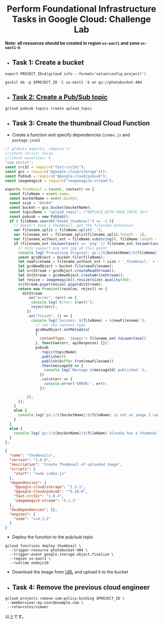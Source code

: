 <h1 align='center'>Perform Foundational Infrastructure Tasks in Google Cloud: Challenge Lab</h1>

**Note: all resources should be created in region `us-east1` and zone `us-east1-b`**

* <h2>Task 1: Create a bucket</h2>

```
export PROJECT_ID=$(gcloud info --format='value(config.project)')
```
```
gsutil mb -p $PROJECT_ID -l us-east1 -b on gs://photobucket-404
```
* <h2><a href='https://cloud.google.com/pubsub/docs/quickstart-cli'>Task 2: Create a Pub/Sub topic</a></h2>

```
gcloud pubsub topics create upload_topic
```

* <h2>Task 3: Create the thumbnail Cloud Function</h2>

* Create a function and specify dependencies (`index.js` and `package.json`)

```javascript
/* globals exports, require */
//jshint strict: false
//jshint esversion: 6
"use strict";
const crc32 = require("fast-crc32c");
const gcs = require("@google-cloud/storage")();
const PubSub = require("@google-cloud/pubsub");
const imagemagick = require("imagemagick-stream");

exports.thumbnail = (event, context) => {
  const fileName = event.name;
  const bucketName = event.bucket;
  const size = "64x64"
  const bucket = gcs.bucket(bucketName);
  const topicName = "upload_topic"; /*REPLACE_WITH_YOUR_TOPIC ID*/
  const pubsub = new PubSub();
  if ( fileName.search("64x64_thumbnail") == -1 ){
    // doesn't have a thumbnail, get the filename extension
    var filename_split = fileName.split('.');
    var filename_ext = filename_split[filename_split.length - 1];
    var filename_without_ext = fileName.substring(0, fileName.length - filename_ext.length );
    if (filename_ext.toLowerCase() == 'png' || filename_ext.toLowerCase() == 'jpg'){
      // only support png and jpg at this point
      console.log(`Processing Original: gs://${bucketName}/${fileName}`);
      const gcsObject = bucket.file(fileName);
      let newFilename = filename_without_ext + size + '_thumbnail.' + filename_ext;
      let gcsNewObject = bucket.file(newFilename);
      let srcStream = gcsObject.createReadStream();
      let dstStream = gcsNewObject.createWriteStream();
      let resize = imagemagick().resize(size).quality(90);
      srcStream.pipe(resize).pipe(dstStream);
      return new Promise((resolve, reject) => {
        dstStream
          .on("error", (err) => {
            console.log(`Error: ${err}`);
            reject(err);
          })
          .on("finish", () => {
            console.log(`Success: ${fileName} → ${newFilename}`);
              // set the content-type
              gcsNewObject.setMetadata(
              {
                contentType: 'image/'+ filename_ext.toLowerCase()
              }, function(err, apiResponse) {});
              pubsub
                .topic(topicName)
                .publisher()
                .publish(Buffer.from(newFilename))
                .then(messageId => {
                  console.log(`Message ${messageId} published.`);
                })
                .catch(err => {
                  console.error('ERROR:', err);
                });

          });
      });
    }
    else {
      console.log(`gs://${bucketName}/${fileName} is not an image I can handle`);
    }
  }
  else {
    console.log(`gs://${bucketName}/${fileName} already has a thumbnail`);
  }
};
```
```json
{
  "name": "thumbnails",
  "version": "1.0.0",
  "description": "Create Thumbnail of uploaded image",
  "scripts": {
    "start": "node index.js"
  },
  "dependencies": {
    "@google-cloud/storage": "1.5.1",
    "@google-cloud/pubsub": "^0.18.0",
    "fast-crc32c": "1.0.4",
    "imagemagick-stream": "4.1.1"
  },
  "devDependencies": {},
  "engines": {
    "node": ">=4.3.2"
  }
}
```

* Deploy the function to the pub/sub topic

```
gcloud functions deploy thumbnail \
  --trigger-resource photobucket-404 \
  --trigger-event google.storage.object.finalize \
  --region us-east1 \
  --runtime nodejs10
```

* Download the image from [URL](https://storage.googleapis.com/cloud-training/gsp315/map.jpg) and upload it to the bucket

* <h2>Task 4: Remove the previous cloud engineer</h2>

```
gcloud projects remove-iam-policy-binding $PROJECT_ID \
 --member=user:my-user@example.com \
 --role=roles/viewer
```

以上です。
